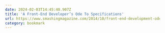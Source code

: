 ```yaml
---
date: 2024-02-03T14:45:40.907Z
title: 'A Front-End Developer’s Ode To Specifications'
url: https://www.smashingmagazine.com/2014/10/front-end-development-ode-to-specifications/
category: bookmark
---
```

